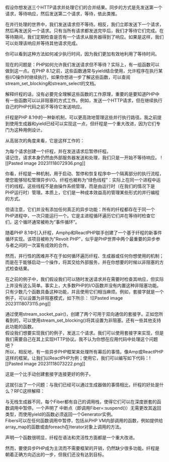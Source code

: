   
假设你想发送三个HTTP请求并处理它们的合并结果。同步的方式是先发送第一个请求，等待响应，然后发送第二个请求，等待，依此类推。
  
在并行处理的世界中，我们发送请求但不等待。相反，我们立即发送下一个请求，然后再发送另一个请求。只有当所有请求都发送完毕后，我们才等待它们完成。在等待期间，我们定期检查是否有一个请求从服务器得到了响应。如果是这样，我们可以处理该响应并等待其他请求完成。

你可以看到这种方法如何减少执行时间，因为我们更加有效地利用了等待时间。
  
现在的问题是：PHP如何允许我们发送请求但不等待？实际上，有一组函数可以做到这一点。在PHP 8.1之前，这些函数通常与yield结合使用，允许程序在执行某些I/O操作时继续执行。如果你想进一步了解这些函数，可以查阅stream_set_blocking和stream_select的文档。

解释纤程的话，没有必要完全理解这些函数的工作原理，重要的是要知道PHP中有一些函数可以以非阻塞的方式工作。例如，发送一个HTTP请求，但在继续执行自己的PHP代码之前不等待它发送响应。

纤程是PHP 8.1中的一种新机制，可以更高效地管理这些并行执行路径。我之前提到使用生成器和yield已经可以实现这一点，但纤程是一个重大改进，因为它们专门为这种用例设计。

从高层次的角度来看，它是这样工作的：

为每个请求创建一个纤程，并在发送请求后暂停纤程。  
请记住，请求本身仍然由外部服务器发送和处理，我们只是一开始不等待响应。
![[Pasted image 20231118072936.png]]
  
你看，纤程是一种机制，用于启动、暂停和恢复程序中一个隔离部分的执行流程，使您能够轻松管理异步I/O。纤程也被称为“绿色线程”：实际上在同一个进程中运行的线程。这些线程不是由操作系统管理，而是由运行时（在我们的情况下是PHP运行时）管理。本质上，它们是一种成本效益高的管理某些形式的并行编程的方式。

但请注意，它们并没有添加任何真正的异步功能：所有的纤程都存在于同一个PHP进程中，一次只能运行一个。它是主进程循环遍历它们并在等待时检查它们，这个循环通常被称为“事件循环”。
  
随着PHP 8.1中引入纤程，Amphp和ReactPHP联手创建了一个基于纤程的新事件循环实现。该项目被称为"Revolt PHP"，似乎是PHP世界中两个最重要的异步参与者之间的一次富有成效的合作。
  
然而，并行性的困难并不在于如何循环遍历纤程、生成器或任何你想使用的机制；而是在于能够启动一个操作，将其交给外部服务，并在你想要的时候以非阻塞的方式检查结果。
  
在之前的例子中，我们假设我们可以随时发送请求并在需要时检查其响应，但实际上并没有这么简单。事实上，大多数PHP的I/O函数并没有内置这种非阻塞功能。只有少数几个函数具备这种功能，并且使用它们相当麻烦。例如，套接字就是一个例子，可以设置为非阻塞模式，如下所示：
![[Pasted image 20231118073115.png]]
  
通过使用stream_socket_pair()，创建了两个可用于双向通信的套接字。正如您所看到的，可以使用stream_set_blocking()将其设置为非阻塞。还有一些其他支持此功能的函数。  
假设我们想要实现我们的例子，发送三个请求。我们可以使用套接字来实现，但是我们需要自己在其上实现HTTP协议。我不认为你想在应用代码中处理这个问题吧？  
所以，相反地，有一些异步PHP框架来处理所有幕后的事情。像Amp或ReactPHP这样的框架。让我们以ReactPHP为例；使用它，我们可以编写如下代码：![[Pasted image 20231118073222.png]]
  
这是一个比手动创建套接字连接更好的例子。
  
这就引出了一个问题：与我们已经可以通过生成器做的事情相比，纤程的好处是什么？RFC这样解释：
  
与无栈生成器不同，每个Fiber都有自己的调用栈，使得它们可以在深度嵌套的函数调用中暂停。一个声明了  中断点（即调用Fiber=:suspend()）无需更改其返回类型，而使用yield的函数必须返回一个Generator实例。  
Fibers可以在任何函数调用中暂停，包括从PHP VM内部调用的函数，例如提供给array_map的函数或由foreach在Iterator对象上调用的方法。

  
声明一个函数很明显，纤程在语法和灵活性方面都是一个重大改进。
  
然而，要使异步PHP成为主流而不需要框架的开销，仍然缺少很多功能。纤程是朝着正确方向迈出的一步，但我们还没有达到目标。
  
